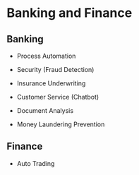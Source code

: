 # Banking and Finance

## Banking

* Process Automation

* Security (Fraud Detection)

* Insurance Underwriting

* Customer Service (Chatbot)

* Document Analysis

* Money Laundering Prevention

## Finance

* Auto Trading
